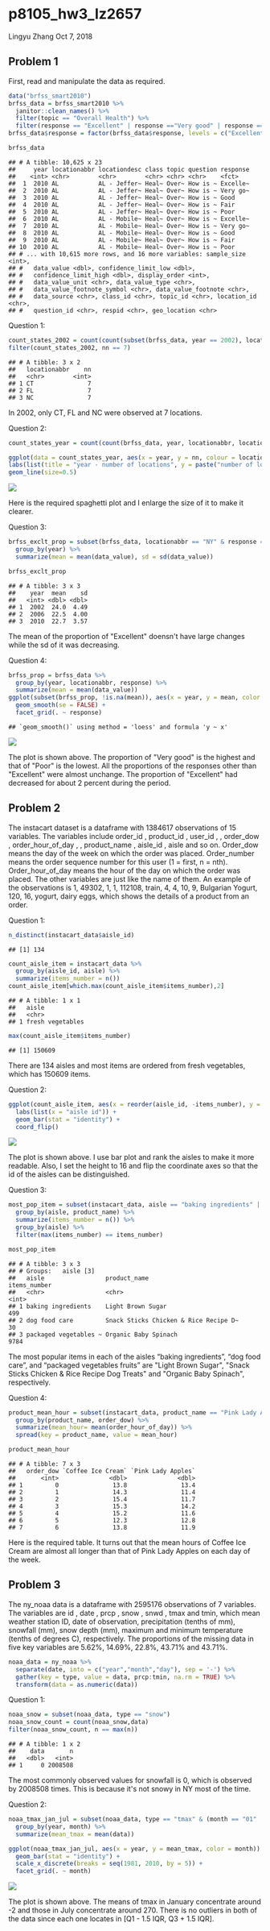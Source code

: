 p8105\_hw3\_lz2657
================
Lingyu Zhang
Oct 7, 2018

Problem 1
---------

First, read and manipulate the data as required.

``` r
data("brfss_smart2010")
brfss_data = brfss_smart2010 %>%
  janitor::clean_names() %>%
  filter(topic == "Overall Health") %>%
  filter(response == "Excellent" | response =="Very good" | response == "Good" | response == "Fair" | response =="Poor")
brfss_data$response = factor(brfss_data$response, levels = c("Excellent", "Very good", "Good", "Fair", "Poor"))

brfss_data
```

    ## # A tibble: 10,625 x 23
    ##     year locationabbr locationdesc class topic question response
    ##    <int> <chr>        <chr>        <chr> <chr> <chr>    <fct>   
    ##  1  2010 AL           AL - Jeffer~ Heal~ Over~ How is ~ Excelle~
    ##  2  2010 AL           AL - Jeffer~ Heal~ Over~ How is ~ Very go~
    ##  3  2010 AL           AL - Jeffer~ Heal~ Over~ How is ~ Good    
    ##  4  2010 AL           AL - Jeffer~ Heal~ Over~ How is ~ Fair    
    ##  5  2010 AL           AL - Jeffer~ Heal~ Over~ How is ~ Poor    
    ##  6  2010 AL           AL - Mobile~ Heal~ Over~ How is ~ Excelle~
    ##  7  2010 AL           AL - Mobile~ Heal~ Over~ How is ~ Very go~
    ##  8  2010 AL           AL - Mobile~ Heal~ Over~ How is ~ Good    
    ##  9  2010 AL           AL - Mobile~ Heal~ Over~ How is ~ Fair    
    ## 10  2010 AL           AL - Mobile~ Heal~ Over~ How is ~ Poor    
    ## # ... with 10,615 more rows, and 16 more variables: sample_size <int>,
    ## #   data_value <dbl>, confidence_limit_low <dbl>,
    ## #   confidence_limit_high <dbl>, display_order <int>,
    ## #   data_value_unit <chr>, data_value_type <chr>,
    ## #   data_value_footnote_symbol <chr>, data_value_footnote <chr>,
    ## #   data_source <chr>, class_id <chr>, topic_id <chr>, location_id <chr>,
    ## #   question_id <chr>, respid <chr>, geo_location <chr>

Question 1:

``` r
count_states_2002 = count(count(subset(brfss_data, year == 2002), locationabbr, locationdesc), locationabbr)
filter(count_states_2002, nn == 7)
```

    ## # A tibble: 3 x 2
    ##   locationabbr    nn
    ##   <chr>        <int>
    ## 1 CT               7
    ## 2 FL               7
    ## 3 NC               7

In 2002, only CT, FL and NC were observed at 7 locations.

Question 2:

``` r
count_states_year = count(count(brfss_data, year, locationabbr, locationdesc), year, locationabbr)

ggplot(data = count_states_year, aes(x = year, y = nn, colour = locationabbr)) +
labs(list(title = "year - number of locations", y = paste("number of locations"))) + 
geom_line(size=0.5)
```

![](p8105_hw3_lz2657_files/figure-markdown_github/problem1_question2-1.png)

Here is the required spaghetti plot and I enlarge the size of it to make it clearer.

Question 3:

``` r
brfss_exclt_prop = subset(brfss_data, locationabbr == "NY" & response == "Excellent" & (year == 2002 | year == 2006 | year == 2010)) %>%
  group_by(year) %>%
  summarize(mean = mean(data_value), sd = sd(data_value))

brfss_exclt_prop
```

    ## # A tibble: 3 x 3
    ##    year  mean    sd
    ##   <int> <dbl> <dbl>
    ## 1  2002  24.0  4.49
    ## 2  2006  22.5  4.00
    ## 3  2010  22.7  3.57

The mean of the proportion of "Excellent" doensn't have large changes while the sd of it was decreasing.

Question 4:

``` r
brfss_prop = brfss_data %>%
  group_by(year, locationabbr, response) %>%
  summarize(mean = mean(data_value))
ggplot(subset(brfss_prop, !is.na(mean)), aes(x = year, y = mean, color = response)) + 
  geom_smooth(se = FALSE) + 
  facet_grid(. ~ response)
```

    ## `geom_smooth()` using method = 'loess' and formula 'y ~ x'

![](p8105_hw3_lz2657_files/figure-markdown_github/problem1_question4-1.png)

The plot is shown above. The proportion of "Very good" is the highest and that of "Poor" is the lowest. All the proportions of the responses other than "Excellent" were almost unchange. The proportion of "Excellent" had decreased for about 2 percent during the period.

Problem 2
---------

The instacart dataset is a dataframe with 1384617 observations of 15 variables. The variables include order\_id <int>, product\_id <int>, user\_id <int>, , order\_dow <int>, order\_hour\_of\_day <int>, , product\_name <chr>, aisle\_id <int>, aisle <chr> and so on. Order\_dow means the day of the week on which the order was placed. Order\_number means the order sequence number for this user (1 = first, n = nth). Order\_hour\_of\_day means the hour of the day on which the order was placed. The other variables are just like the name of them. An example of the observations is 1, 49302, 1, 1, 112108, train, 4, 4, 10, 9, Bulgarian Yogurt, 120, 16, yogurt, dairy eggs, which shows the details of a product from an order.

Question 1:

``` r
n_distinct(instacart_data$aisle_id)
```

    ## [1] 134

``` r
count_aisle_item = instacart_data %>%
  group_by(aisle_id, aisle) %>%
  summarize(items_number = n())
count_aisle_item[which.max(count_aisle_item$items_number),2]
```

    ## # A tibble: 1 x 1
    ##   aisle           
    ##   <chr>           
    ## 1 fresh vegetables

``` r
max(count_aisle_item$items_number)
```

    ## [1] 150609

There are 134 aisles and most items are ordered from fresh vegetables, which has 150609 items.

Question 2:

``` r
ggplot(count_aisle_item, aes(x = reorder(aisle_id, -items_number), y = items_number)) + 
  labs(list(x = "aisle id")) +
  geom_bar(stat = "identity") + 
  coord_flip()
```

![](p8105_hw3_lz2657_files/figure-markdown_github/problem2_question2-1.png)

The plot is shown above. I use bar plot and rank the aisles to make it more readable. Also, I set the height to 16 and flip the coordinate axes so that the id of the aisles can be distinguished.

Question 3:

``` r
most_pop_item = subset(instacart_data, aisle == "baking ingredients" | aisle == "dog food care" | aisle == "packaged vegetables fruits") %>%
  group_by(aisle, product_name) %>%
  summarize(items_number = n()) %>%
  group_by(aisle) %>%
  filter(max(items_number) == items_number)

most_pop_item
```

    ## # A tibble: 3 x 3
    ## # Groups:   aisle [3]
    ##   aisle                 product_name                          items_number
    ##   <chr>                 <chr>                                        <int>
    ## 1 baking ingredients    Light Brown Sugar                              499
    ## 2 dog food care         Snack Sticks Chicken & Rice Recipe D~           30
    ## 3 packaged vegetables ~ Organic Baby Spinach                          9784

The most popular items in each of the aisles “baking ingredients”, “dog food care”, and “packaged vegetables fruits” are "Light Brown Sugar", "Snack Sticks Chicken & Rice Recipe Dog Treats" and "Organic Baby Spinach", respectively.

Question 4:

``` r
product_mean_hour = subset(instacart_data, product_name == "Pink Lady Apples" | product_name =="Coffee Ice Cream") %>%
  group_by(product_name, order_dow) %>%
  summarize(mean_hour= mean(order_hour_of_day)) %>%
  spread(key = product_name, value = mean_hour)

product_mean_hour
```

    ## # A tibble: 7 x 3
    ##   order_dow `Coffee Ice Cream` `Pink Lady Apples`
    ##       <int>              <dbl>              <dbl>
    ## 1         0               13.8               13.4
    ## 2         1               14.3               11.4
    ## 3         2               15.4               11.7
    ## 4         3               15.3               14.2
    ## 5         4               15.2               11.6
    ## 6         5               12.3               12.8
    ## 7         6               13.8               11.9

Here is the required table. It turns out that the mean hours of Coffee Ice Cream are almost all longer than that of Pink Lady Apples on each day of the week.

Problem 3
---------

The ny\_noaa data is a dataframe with 2595176 observations of 7 variables. The variables are id <chr>, date <date>, prcp <int>, snow <int>, snwd <int>, tmax <chr> and tmin<chr>, which mean weather station ID, date of observation, precipitation (tenths of mm), snowfall (mm), snow depth (mm), maximum and minimum temperature (tenths of degrees C), respectively. The proportions of the missing data in five key variables are 5.62%, 14.69%, 22.8%, 43.71% and 43.71%.

``` r
noaa_data = ny_noaa %>%
  separate(date, into = c("year","month","day"), sep = '-') %>%
  gather(key = type, value = data, prcp:tmin, na.rm = TRUE) %>%
  transform(data = as.numeric(data))
```

Question 1:

``` r
noaa_snow = subset(noaa_data, type == "snow")
noaa_snow_count = count(noaa_snow,data)
filter(noaa_snow_count, n == max(n))
```

    ## # A tibble: 1 x 2
    ##    data       n
    ##   <dbl>   <int>
    ## 1     0 2008508

The most commonly observed values for snowfall is 0, which is observed by 2008508 times. This is because it's not snowy in NY most of the time.

Question 2:

``` r
noaa_tmax_jan_jul = subset(noaa_data, type == "tmax" & (month == "01" | month == "07")) %>%
  group_by(year, month) %>%
  summarize(mean_tmax = mean(data))

ggplot(noaa_tmax_jan_jul, aes(x = year, y = mean_tmax, color = month)) + 
  geom_bar(stat = "identity") + 
  scale_x_discrete(breaks = seq(1981, 2010, by = 5)) +
  facet_grid(. ~ month)
```

![](p8105_hw3_lz2657_files/figure-markdown_github/problem3_question2-1.png)

The plot is shown above. The means of tmax in January concentrate around -2 and those in July concentrate around 270. There is no outliers in both of the data since each one locates in \[Q1 - 1.5 IQR, Q3 + 1.5 IQR\].
